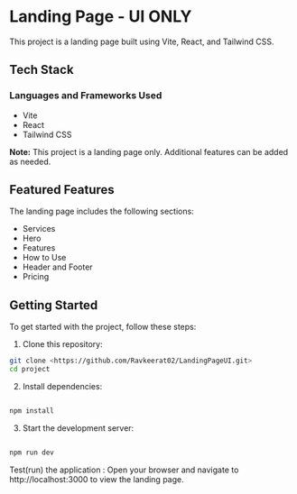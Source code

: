 # Landing Page - UI ONLY

This project is a landing page built using Vite, React, and Tailwind CSS.

## Tech Stack

### Languages and Frameworks Used

- Vite
- React
- Tailwind CSS

**Note:** This project is a landing page only. Additional features can be added as needed.

## Featured Features

The landing page includes the following sections:

- Services
- Hero
- Features
- How to Use
- Header and Footer
- Pricing

## Getting Started

To get started with the project, follow these steps:

1. Clone this repository:

```bash
git clone <https://github.com/Ravkeerat02/LandingPageUI.git>
cd project
```

2. Install dependencies:

```bash

npm install
```

3. Start the development server:

```bash

npm run dev
```

Test(run) the application : Open your browser and navigate to http://localhost:3000 to view the landing page.

```

```
